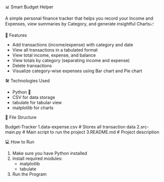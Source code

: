 📊 Smart Budget Helper

A simple  personal finance tracker that helps you record your Income and Expenses, view summaries by Category, and generate insightful Charts📈


🚀 Features

- Add transactions (income/expense) with category and date
- View all transactions in a tabulated format
- View total income, expense, and balance
- View totals by category (separating income and expense)
- Delete transactions
- Visualize category-wise expenses using Bar chart and Pie chart


 🛠 Technologies Used

- Python 🐍
- CSV for data storage
- tabulate for tabular view
- matplotlib for charts


📁 File Structure

 Budget-Tracker
 1.data-expense.csv # Stores all transaction data
 2.src- main.py # Main script to run the project 
 3.README.md  # Project description



💻 How to Run

1. Make sure you have Python installed
2. Install required modules:
   * matplotlib
   * tabulate
3. Run the Program
